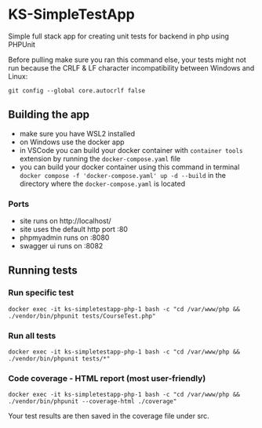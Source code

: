 # KS-SimpleTestApp

Simple full stack app for creating unit tests for backend in php using PHPUnit

Before pulling make sure you ran this command else, your tests might not run because the CRLF & LF character incompatibility between Windows and Linux:

`git config --global core.autocrlf false`

## Building the app

-   make sure you have WSL2 installed
-   on Windows use the docker app
-   in VSCode you can build your docker container with `container tools` extension by running the `docker-compose.yaml` file
-   you can build your docker container using this command in terminal `docker compose -f 'docker-compose.yaml' up -d --build` in the directory where the `docker-compose.yaml` is located

### Ports

-   site runs on http://localhost/
-   site uses the default http port :80
-   phpmyadmin runs on :8080
-   swagger ui runs on :8082

## Running tests

### Run specific test

`docker exec -it ks-simpletestapp-php-1 bash -c "cd /var/www/php && ./vendor/bin/phpunit tests/CourseTest.php"`

### Run all tests

`docker exec -it ks-simpletestapp-php-1 bash -c "cd /var/www/php && ./vendor/bin/phpunit tests/*"`

### Code coverage - HTML report (most user-friendly)

`docker exec -it ks-simpletestapp-php-1 bash -c "cd /var/www/php && ./vendor/bin/phpunit --coverage-html ./coverage"`

Your test results are then saved in the coverage file under src.
